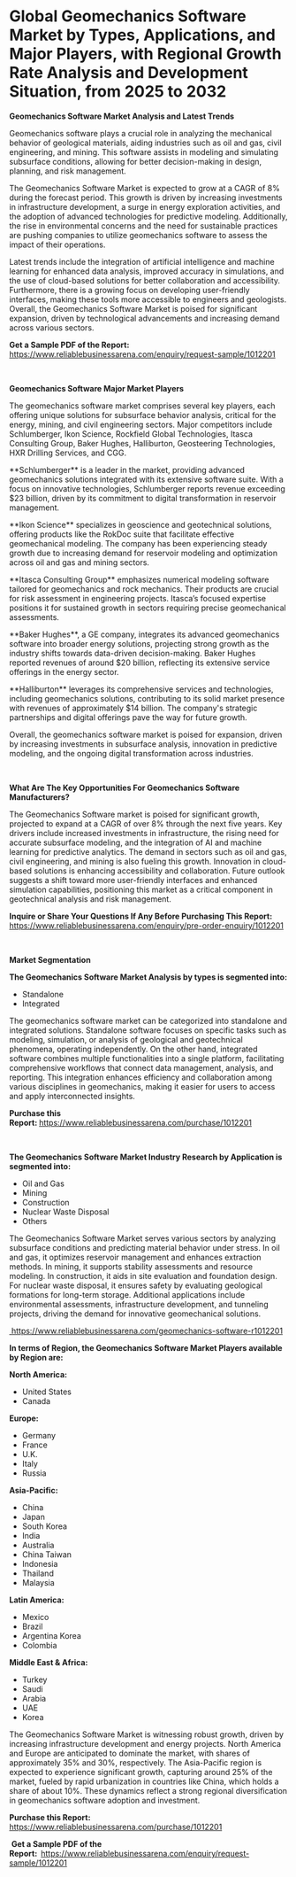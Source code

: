 <p><h1>Global Geomechanics Software Market by Types, Applications, and Major Players, with Regional Growth Rate Analysis and Development Situation, from 2025 to 2032</h1></p><p><strong>Geomechanics Software Market Analysis and Latest Trends</strong></p>
<p><p>Geomechanics software plays a crucial role in analyzing the mechanical behavior of geological materials, aiding industries such as oil and gas, civil engineering, and mining. This software assists in modeling and simulating subsurface conditions, allowing for better decision-making in design, planning, and risk management.</p><p>The Geomechanics Software Market is expected to grow at a CAGR of 8% during the forecast period. This growth is driven by increasing investments in infrastructure development, a surge in energy exploration activities, and the adoption of advanced technologies for predictive modeling. Additionally, the rise in environmental concerns and the need for sustainable practices are pushing companies to utilize geomechanics software to assess the impact of their operations.</p><p>Latest trends include the integration of artificial intelligence and machine learning for enhanced data analysis, improved accuracy in simulations, and the use of cloud-based solutions for better collaboration and accessibility. Furthermore, there is a growing focus on developing user-friendly interfaces, making these tools more accessible to engineers and geologists. Overall, the Geomechanics Software Market is poised for significant expansion, driven by technological advancements and increasing demand across various sectors.</p></p>
<p><strong>Get a Sample PDF of the Report:&nbsp;</strong> <a href="https://www.reliablebusinessarena.com/enquiry/request-sample/1012201?utm_campaign=2110&utm_medium=2&utm_source=Github&utm_content=ia&utm_term=16042025&utm_id=geomechanics-software">https://www.reliablebusinessarena.com/enquiry/request-sample/1012201</a></p>
<p>&nbsp;</p>
<p><strong>Geomechanics Software Major Market Players</strong></p>
<p><p>The geomechanics software market comprises several key players, each offering unique solutions for subsurface behavior analysis, critical for the energy, mining, and civil engineering sectors. Major competitors include Schlumberger, Ikon Science, Rockfield Global Technologies, Itasca Consulting Group, Baker Hughes, Halliburton, Geosteering Technologies, HXR Drilling Services, and CGG.</p><p>**Schlumberger** is a leader in the market, providing advanced geomechanics solutions integrated with its extensive software suite. With a focus on innovative technologies, Schlumberger reports revenue exceeding $23 billion, driven by its commitment to digital transformation in reservoir management.</p><p>**Ikon Science** specializes in geoscience and geotechnical solutions, offering products like the RokDoc suite that facilitate effective geomechanical modeling. The company has been experiencing steady growth due to increasing demand for reservoir modeling and optimization across oil and gas and mining sectors.</p><p>**Itasca Consulting Group** emphasizes numerical modeling software tailored for geomechanics and rock mechanics. Their products are crucial for risk assessment in engineering projects. Itasca’s focused expertise positions it for sustained growth in sectors requiring precise geomechanical assessments.</p><p>**Baker Hughes**, a GE company, integrates its advanced geomechanics software into broader energy solutions, projecting strong growth as the industry shifts towards data-driven decision-making. Baker Hughes reported revenues of around $20 billion, reflecting its extensive service offerings in the energy sector.</p><p>**Halliburton** leverages its comprehensive services and technologies, including geomechanics solutions, contributing to its solid market presence with revenues of approximately $14 billion. The company's strategic partnerships and digital offerings pave the way for future growth.</p><p>Overall, the geomechanics software market is poised for expansion, driven by increasing investments in subsurface analysis, innovation in predictive modeling, and the ongoing digital transformation across industries.</p></p>
<p>&nbsp;</p>
<p><strong>What Are The Key Opportunities For Geomechanics Software Manufacturers?</strong></p>
<p><p>The Geomechanics Software market is poised for significant growth, projected to expand at a CAGR of over 8% through the next five years. Key drivers include increased investments in infrastructure, the rising need for accurate subsurface modeling, and the integration of AI and machine learning for predictive analytics. The demand in sectors such as oil and gas, civil engineering, and mining is also fueling this growth. Innovation in cloud-based solutions is enhancing accessibility and collaboration. Future outlook suggests a shift toward more user-friendly interfaces and enhanced simulation capabilities, positioning this market as a critical component in geotechnical analysis and risk management.</p></p>
<p><strong>Inquire or Share Your Questions If Any Before Purchasing This Report:</strong> <a href="https://www.reliablebusinessarena.com/enquiry/pre-order-enquiry/1012201?utm_campaign=2110&utm_medium=2&utm_source=Github&utm_content=ia&utm_term=16042025&utm_id=geomechanics-software">https://www.reliablebusinessarena.com/enquiry/pre-order-enquiry/1012201</a></p>
<p>&nbsp;</p>
<p><strong>Market Segmentation</strong></p>
<p><strong>The Geomechanics Software Market Analysis by types is segmented into:</strong></p>
<p><ul><li>Standalone</li><li>Integrated</li></ul></p>
<p><p>The geomechanics software market can be categorized into standalone and integrated solutions. Standalone software focuses on specific tasks such as modeling, simulation, or analysis of geological and geotechnical phenomena, operating independently. On the other hand, integrated software combines multiple functionalities into a single platform, facilitating comprehensive workflows that connect data management, analysis, and reporting. This integration enhances efficiency and collaboration among various disciplines in geomechanics, making it easier for users to access and apply interconnected insights.</p></p>
<p><strong>Purchase this Report:&nbsp;</strong><a href="https://www.reliablebusinessarena.com/purchase/1012201?utm_campaign=2110&utm_medium=2&utm_source=Github&utm_content=ia&utm_term=16042025&utm_id=geomechanics-software">https://www.reliablebusinessarena.com/purchase/1012201</a></p>
<p>&nbsp;</p>
<p><strong>The Geomechanics Software Market Industry Research by Application is segmented into:</strong></p>
<p><ul><li>Oil and Gas</li><li>Mining</li><li>Construction</li><li>Nuclear Waste Disposal</li><li>Others</li></ul></p>
<p><p>The Geomechanics Software Market serves various sectors by analyzing subsurface conditions and predicting material behavior under stress. In oil and gas, it optimizes reservoir management and enhances extraction methods. In mining, it supports stability assessments and resource modeling. In construction, it aids in site evaluation and foundation design. For nuclear waste disposal, it ensures safety by evaluating geological formations for long-term storage. Additional applications include environmental assessments, infrastructure development, and tunneling projects, driving the demand for innovative geomechanical solutions.</p></p>
<p><a href="https://www.reliablebusinessarena.com/geomechanics-software-r1012201?utm_campaign=2110&utm_medium=2&utm_source=Github&utm_content=ia&utm_term=16042025&utm_id=geomechanics-software">&nbsp;https://www.reliablebusinessarena.com/geomechanics-software-r1012201</a></p>
<p><strong>In terms of Region, the Geomechanics Software Market Players available by Region are:</strong></p>
<p>
    <p> <strong> North America: </strong>
        <ul>
            <li>United States</li>
            <li>Canada</li>
        </ul>
        </p> 
    <p> <strong> Europe: </strong>
        <ul>
            <li>Germany</li>
            <li>France</li>
            <li>U.K.</li>
            <li>Italy</li>
            <li>Russia</li>
        </ul>
        </p> 
    <p> <strong> Asia-Pacific: </strong>
        <ul>
            <li>China</li>
            <li>Japan</li>
            <li>South Korea</li>
            <li>India</li>
            <li>Australia</li>
            <li>China Taiwan</li>
            <li>Indonesia</li>
            <li>Thailand</li>
            <li>Malaysia</li>
        </ul>
        </p> 
    <p> <strong> Latin America: </strong>
        <ul>
            <li>Mexico</li>
            <li>Brazil</li>
            <li>Argentina Korea</li>
            <li>Colombia</li>
        </ul>
        </p> 
    <p> <strong> Middle East & Africa: </strong>
        <ul>
            <li>Turkey</li>
            <li>Saudi</li>
            <li>Arabia</li>
            <li>UAE</li>
            <li>Korea</li>
        </ul>
    </p>
    </p>
<p><p>The Geomechanics Software Market is witnessing robust growth, driven by increasing infrastructure development and energy projects. North America and Europe are anticipated to dominate the market, with shares of approximately 35% and 30%, respectively. The Asia-Pacific region is expected to experience significant growth, capturing around 25% of the market, fueled by rapid urbanization in countries like China, which holds a share of about 10%. These dynamics reflect a strong regional diversification in geomechanics software adoption and investment.</p></p>
<p><strong>Purchase this Report: </strong><a href="https://www.reliablebusinessarena.com/purchase/1012201?utm_campaign=2110&utm_medium=2&utm_source=Github&utm_content=ia&utm_term=16042025&utm_id=geomechanics-software">https://www.reliablebusinessarena.com/purchase/1012201</a></p>
<p>&nbsp;<strong>Get a Sample PDF of the Report:&nbsp;&nbsp;</strong><a href="https://www.reliablebusinessarena.com/enquiry/request-sample/1012201?utm_campaign=2110&utm_medium=2&utm_source=Github&utm_content=ia&utm_term=16042025&utm_id=geomechanics-software">https://www.reliablebusinessarena.com/enquiry/request-sample/1012201</a></p>
<p><strong></strong></p>
<p><p></p><p></p><p></p></p>